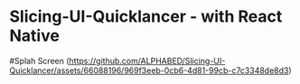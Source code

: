 # Slicing-UI-Quicklancer - with React Native

#Splah Screen
(https://github.com/ALPHABED/Slicing-UI-Quicklancer/assets/66088196/969f3eeb-0cb6-4d81-99cb-c7c3348de8d3)
